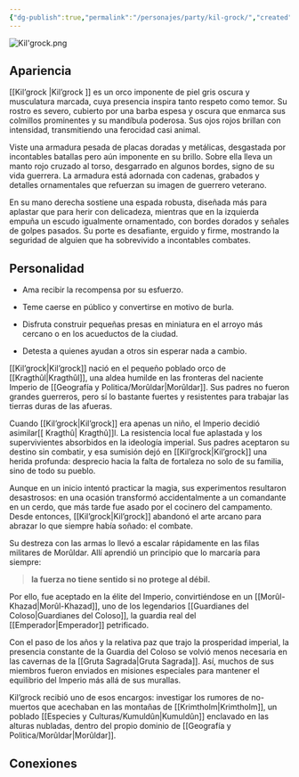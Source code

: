 ```yaml
---
{"dg-publish":true,"permalink":"/personajes/party/kil-grock/","created":"2025-08-28T20:59:11.790-06:00","updated":"2025-08-28T21:28:44.000-06:00"}
---
```



![Kil'grock.png](/img/user/z_Assets/Kil'grock.png)
## Apariencia
[[Kil’grock \|Kil’grock ]] es un orco imponente de piel gris oscura y musculatura marcada, cuya presencia inspira tanto respeto como temor. Su rostro es severo, cubierto por una barba espesa y oscura que enmarca sus colmillos prominentes y su mandíbula poderosa. Sus ojos rojos brillan con intensidad, transmitiendo una ferocidad casi animal.

Viste una armadura pesada de placas doradas y metálicas, desgastada por incontables batallas pero aún imponente en su brillo. Sobre ella lleva un manto rojo cruzado al torso, desgarrado en algunos bordes, signo de su vida guerrera. La armadura está adornada con cadenas, grabados y detalles ornamentales que refuerzan su imagen de guerrero veterano.

En su mano derecha sostiene una espada robusta, diseñada más para aplastar que para herir con delicadeza, mientras que en la izquierda empuña un escudo igualmente ornamentado, con bordes dorados y señales de golpes pasados. Su porte es desafiante, erguido y firme, mostrando la seguridad de alguien que ha sobrevivido a incontables combates.

## Personalidad ##
- Ama recibir la recompensa por su esfuerzo.
    
- Teme caerse en público y convertirse en motivo de burla.
    
- Disfruta construir pequeñas presas en miniatura en el arroyo más cercano o en los acueductos de la ciudad.
    
- Detesta a quienes ayudan a otros sin esperar nada a cambio.

[[Kil’grock\|Kil’grock]] nació en el pequeño poblado orco de [[Kragthûl\|Kragthûl]], una aldea humilde en las fronteras del naciente Imperio de [[Geografía y Politica/Morûldar\|Morûldar]]. Sus padres no fueron grandes guerreros, pero sí lo bastante fuertes y resistentes para trabajar las tierras duras de las afueras.

Cuando [[Kil’grock\|Kil’grock]] era apenas un niño, el Imperio decidió asimilar[[ Kragthû\| Kragthû]]l. La resistencia local fue aplastada y los supervivientes absorbidos en la ideología imperial. Sus padres aceptaron su destino sin combatir, y esa sumisión dejó en [[Kil’grock\|Kil’grock]] una herida profunda: desprecio hacia la falta de fortaleza no solo de su familia, sino de todo su pueblo.

Aunque en un inicio intentó practicar la magia, sus experimentos resultaron desastrosos: en una ocasión transformó accidentalmente a un comandante en un cerdo, que más tarde fue asado por el cocinero del campamento. Desde entonces, [[Kil’grock\|Kil’grock]] abandonó el arte arcano para abrazar lo que siempre había soñado: el combate.

Su destreza con las armas lo llevó a escalar rápidamente en las filas militares de Morûldar. Allí aprendió un principio que lo marcaría para siempre:

> **la fuerza no tiene sentido si no protege  al débil.**

Por ello, fue aceptado en la élite del Imperio, convirtiéndose en un [[Morûl-Khazad\|Morûl-Khazad]], uno de los legendarios [[Guardianes del Coloso\|Guardianes del Coloso]], la guardia real del [[Emperador\|Emperador]] petrificado.

Con el paso de los años y la relativa paz que trajo la prosperidad imperial, la presencia constante de la Guardia del Coloso se volvió menos necesaria en las cavernas de la [[Gruta Sagrada\|Gruta Sagrada]]. Así, muchos de sus miembros fueron enviados en misiones especiales para mantener el equilibrio del Imperio más allá de sus murallas.

Kil’grock recibió uno de esos encargos: investigar los rumores de no-muertos que acechaban en las montañas de [[Krimtholm\|Krimtholm]], un poblado [[Especies y Culturas/Kumuldûn\|Kumuldûn]] enclavado en las alturas nubladas, dentro del propio dominio de [[Geografía y Politica/Morûldar\|Morûldar]].

## Conexiones ##